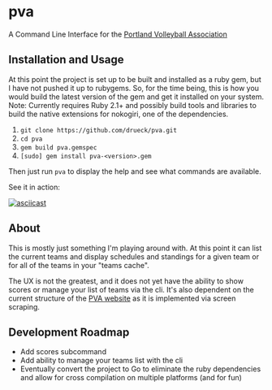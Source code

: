 # pva

A Command Line Interface for the
[Portland Volleyball Association](http://portlandvolleyball.org)

## Installation and Usage

At this point the project is set up to be built and installed as a ruby gem,
but I have not pushed it up to rubygems. So, for the time being, this is how
you would build the latest version of the gem and get it installed on your
system. Note: Currently requires Ruby 2.1+ and possibly build tools and
libraries to build the native extensions for nokogiri, one of the dependencies.

1. `git clone https://github.com/drueck/pva.git`
2. `cd pva`
2. `gem build pva.gemspec`
3. `[sudo] gem install pva-<version>.gem`

Then just run `pva` to display the help and see what commands are available.

See it in action:

[![asciicast](https://asciinema.org/a/13412.png)](https://asciinema.org/a/13412)

## About

This is mostly just something I'm playing around with. At this point it can
list the current teams and display schedules and standings for a
given team or for all of the teams in your "teams cache".

The UX is not the greatest, and it does not yet have the ability to show
scores or manage your list of teams via the cli. It's also dependent on the
current structure of the [PVA website](http://portlandvolleyball.org) as it
is implemented via screen scraping.

## Development Roadmap

- Add scores subcommand
- Add ability to manage your teams list with the cli
- Eventually convert the project to Go to eliminate the ruby dependencies and
  allow for cross compilation on multiple platforms (and for fun)
